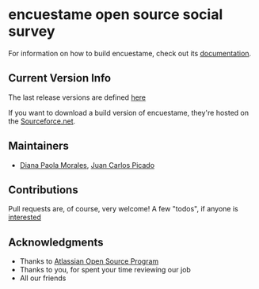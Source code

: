 encuestame open source social survey
====================

For information on how to build encuestame, check out its [documentation](http://wiki.encuestame.org/display/DOC/How+to+build+Encuestame).

## Current Version Info

The last release versions are defined [here](http://wiki.encuestame.org/display/RELEASE/Home)

If you want to download a build version of encuestame, they're hosted on the [Sourceforce.net](http://sourceforge.net/projects/encuestame/files/).

## Maintainers
* [Diana Paola Morales](http://at.linkedin.com/in/dianmorales), [Juan Carlos Picado](http://about.me/jotadeveloper)

## Contributions
Pull requests are, of course, very welcome! A few "todos", if anyone is [interested](http://wiki.encuestame.org/display/COMMIT/Home)

## Acknowledgments
* Thanks to [Atlassian Open Source Program](http://www.atlassian.com/software/views/opensource-license-request.jsp)
* Thanks to you, for spent your time reviewing our job
* All our friends
